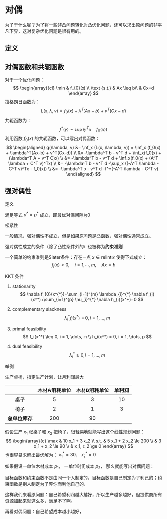 # 对偶

为了干什么呢？为了将一些非凸问题转化为凸优化问题，还可以求出原问题的非平凡下界，这对复杂优化问题是很有用的。



## 定义









## 对偶函数和共轭函数

对于一个优化问题：
$$
\begin{array}{cl}
\min & f_{0}(x) \\
\text {s.t.} & Ax \leq b\\
& Cx=d
\end{array}
$$
拉格朗日函数为：
$$
L(x, \lambda, v) = f_0(x) + \lambda^T(Ax-b) + v^T(Cx-d)
$$
共轭函数为：
$$
f^*(y) = \sup (y^Tx - f_0(x))
$$
利用函数 $f_0(x)$ 的共轭函数，可以写出对偶函数：
$$
\begin{aligned}
g(\lambda, v) 
&= \inf_x (L(x, \lambda, v)) = \inf_x (f_0(x) + \lambda^T(Ax-b) + v^T(Cx-d)) \\
&= -\lambda^T b - v^T d + \inf_x(f_0(x) + (\lambda^T A + v^T C)x) \\
&= -\lambda^T b - v^T d + \inf_x(f_0(x) + (A^T \lambda + C^T v)^Tx) \\
&= -\lambda^T b - v^T d -\sup_x ((-A^T \lambda - C^T v)^Tx - f_0(x)) \\
&= -\lambda^T b - v^T d -f^*(-A^T \lambda - C^T v)
\end{aligned}
$$





## 强对偶性



定义



满足等式 $d^* = p^*$ 成立，即最优对偶间隙为0





松紧性



一般情况，强对偶性不成立，但是如果原问题是凸函数，强对偶性通常成立。



强对偶性成立的条件（除了凸性条件外的）也被称为**约束准则**



一个简单的约束准则是Slater条件：存在一点 $x \in \text{relint} \mathcal{D}$ 使得下式成立：
$$
f_{i}(x)<0, \quad i=1, \cdots, m, \quad A x=b
$$


KKT 条件

1. stationarity
   $$
   \nabla f_{0}(x^{*})+\sum_{i=1}^{m} \lambda_{i}^{*} \nabla f_{i}(x^*)+\sum_{i=1}^{p} \nu_{i}^{*} \nabla h_{i}(x^*)=0
   $$

2. complementary slackness
   $$
   \lambda_i^* f_i(x^*) = 0, i = 1, \dots, m
   $$

3. primal feasibility
   $$
   f_i(x^*) \leq 0, i = 1, \dots, m
   \\
   h_i(x^*) = 0, i = 1, \dots, p
   $$

4. dual feasibility
   $$
   \lambda_i^* \geq 0, i = 1, \dots, m
   $$
   









举例

生产桌椅，指定生产计划，让月利润最大

|                | 木材A消耗单位 | 木材B消耗单位 | 单利润 |
| :------------: | :-----------: | :-----------: | :----: |
|      桌子      |       5       |       3       |   10   |
|      椅子      |       2       |       1       |   3    |
| **总单位库存** |      200      |      90       |        |

假设生产 $x_1$ 张桌子和 $x_2$ 把椅子，很轻易地就能写出这个线性规划问题：
$$
\begin{array}{c}
\max & 10 x_1 + 3 x_2 \\
s.t. & 5 x_1 + 2 x_2 \le 200 \\
& 3 x_1 + x_2 \le 90 \\
& x_1, x_2 \ge 0
\end{array}
$$
也很容易求解出最优解为： $x_1^* = 30$， $x_2^*=0$



如果假设一单位木材成本 $p_1$， 一单位时间成本 $p_2$， 那么就能写出对偶问题：





目标函数和约束函数不是由同一个人制定的，目标函数是自己制定为了利己的；约束函数是别人制定为了弊你而利他自己的。

这样我们来看原问题：自己希望利润越大越好，所以生产越多越好，但提供商所有资源加起来就这么多，满足不了啊。

再看对偶问题：自己希望成本越小越好，





